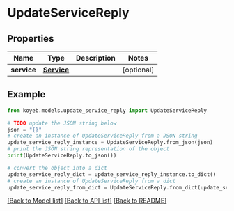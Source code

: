 # UpdateServiceReply


## Properties

Name | Type | Description | Notes
------------ | ------------- | ------------- | -------------
**service** | [**Service**](Service.md) |  | [optional] 

## Example

```python
from koyeb.models.update_service_reply import UpdateServiceReply

# TODO update the JSON string below
json = "{}"
# create an instance of UpdateServiceReply from a JSON string
update_service_reply_instance = UpdateServiceReply.from_json(json)
# print the JSON string representation of the object
print(UpdateServiceReply.to_json())

# convert the object into a dict
update_service_reply_dict = update_service_reply_instance.to_dict()
# create an instance of UpdateServiceReply from a dict
update_service_reply_from_dict = UpdateServiceReply.from_dict(update_service_reply_dict)
```
[[Back to Model list]](../README.md#documentation-for-models) [[Back to API list]](../README.md#documentation-for-api-endpoints) [[Back to README]](../README.md)


